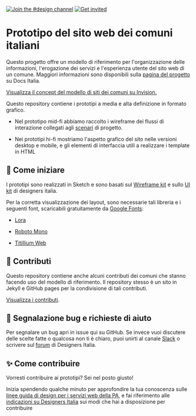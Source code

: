 [![Join the #design channel](https://img.shields.io/badge/Slack%20channel-%23design-blue.svg)](https://developersitalia.slack.com/messages/C7658JRJR/)
[![Get invited](https://slack.developers.italia.it/badge.svg)](https://slack.developers.italia.it/)

# Prototipo del sito web dei comuni italiani
Questo progetto offre un modello di riferimento per l'organizzazione delle informazioni, l'erogazione dei servizi e l'esperienza utente  del sito web di un comune. Maggiori informazioni sono disponibili sulla [pagina del progetto](https://docs.google.com/document/d/1mUQbnwGR8DXF-EgbJFN82cQaXvmmnm6oFMVIsC4z-aA/edit?usp=sharing) su Docs Italia.

[Visualizza il concept del modello di siti dei comuni su Invision.](https://invis.io/Q2OTF1RMNUB)

Questo repository contiene i prototipi a media e alta definizione in formato grafico.

- Nel prototipo mid-fi abbiamo raccolto i wireframe dei flussi di interazione collegati agli [scenari](https://docs.google.com/spreadsheets/d/1Z_YgxckqlWJIBOOXpzMlpzbPfElMLA50-4grsndEX20/edit?usp=sharing) di progetto.

- Nei prototipi hi-fi mostriamo l'aspetto grafico del sito nelle versioni desktop e mobile, e  gli elementi di interfaccia utili a realizzare i template in HTML

## 📒 Come iniziare
I prototipi sono realizzati in Sketch e sono basati sul [Wireframe kit](https://designers.italia.it/kit/wireframe-kit/) e sullo [UI kit](https://designers.italia.it/kit/ui-kit/) di designers italia.

Per la corretta visualizzazione dei layout, sono necessarie tali libreria e i seguenti font, scaricabili gratuitamente da [Google Fonts](https://fonts.google.com/): 

- [Lora](https://fonts.google.com/specimen/Lora)

- [Roboto Mono](https://fonts.google.com/specimen/Roboto+Mono)

- [Titillium Web](https://fonts.google.com/specimen/Titillium+Web)

## 🤩 Contributi
Questo repository contiene anche alcuni contributi dei comuni che stanno facendo uso del modello di riferimento. Il repository stesso è un sito in Jekyll e GitHub pages per la condivisione di tali contributi.

[Visualizza i contributi](https://italia.github.io/design-comuni-prototipi/).

## 🔧 Segnalazione bug e richieste di aiuto

Per segnalare un bug apri in issue qui su GitHub. Se invece vuoi discutere delle scelte fatte o qualcosa non ti è chiaro, puoi unirti al canale [Slack](https://slack.developers.italia.it/) o scrivere sul [forum](https://forum.italia.it/c/design) di Designers Italia.

## ✨ Come contribuire
Vorresti contribuire ai prototipi? Sei nel posto giusto!

Inizia spendendo qualche minuto per approfondire la tua conoscenza sulle [linee guida di design per i servizi web della PA](https://docs.italia.it/italia/designers-italia/design-linee-guida-docs/it/stabile/), e fai riferimento alle [indicazioni su Designers Italia](https://designers.italia.it/come-partecipo/) sui modi che hai a disposizione per contribuire
